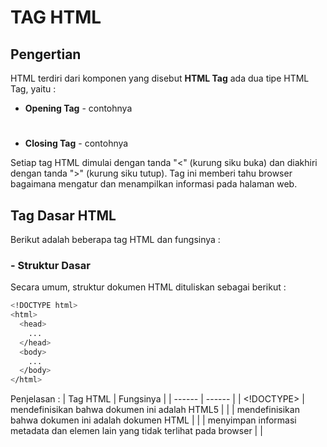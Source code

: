 # TAG HTML
## Pengertian
HTML terdiri dari komponen yang disebut **HTML Tag**
ada dua tipe HTML Tag, yaitu :
- **Opening Tag** - contohnya <h1>
- **Closing Tag** - contohnya </h1>

Setiap tag HTML dimulai dengan tanda "<" (kurung siku buka) dan diakhiri dengan tanda ">" (kurung siku tutup). Tag ini memberi tahu browser bagaimana mengatur dan menampilkan informasi pada halaman web.

## Tag Dasar HTML
Berikut adalah beberapa tag HTML dan fungsinya :
### - Struktur Dasar
Secara umum, struktur dokumen HTML dituliskan sebagai berikut :
```sh
<!DOCTYPE html>
<html>
  <head>
    ...
  </head>
  <body>
    ...
  </body>
</html>
```
Penjelasan :
| Tag HTML | Fungsinya |
| ------ | ------ |
| <!DOCTYPE> | mendefinisikan bahwa dokumen ini adalah HTML5 |
| <html> | mendefinisikan bahwa dokumen ini adalah dokumen HTML |
| <head> | menyimpan informasi metadata dan elemen lain yang tidak terlihat pada browser |
| <title> | menentukan judul halaman web |
| <meta> | memberikan informasi tambahan tentang halaman web |
| <link> |menghubungkan halaman web dengan berkas eksternal, seperti stylesheet CSS |
| <body> | berisi konten website yang ingin ditampilkan pada browser |
| <h1>, <h2>, ..., <h6> | menandai tingkatan judul pada halaman web |
| <p> | menandai sebuah paragraf teks |
| <a> | membuat hyperlink |
| <img> | menampilkan gambar di halaman web |
| <ul> | membuat daftar tidak berurutan dengan bullet (unordered list) |
| <ol> | membuat daftar berurutandaftar berurutan dengan nomor atau huruf (ordered list) |
| <li> | mendefinisikan setiap item dalam daftar. Tag ini selalu digunakan di dalam <ul> atau <ol> |
| <table> | membuat sebuah tabel di halaman web |
| <th> | mendefinisikan sel data header dalam tabel |
| <tr> | mendefinisikan baris (row) dalam tabel |
| <td> | mendefinisikan sel data biasa dalam tabel |

### - Formulir
| Tag HTML | Fungsinya |
| ------ | ------ |
| <form> | membuat formulir di halaman web untuk mengumpulkan data dari pengguna |
| <input> | mendapatkan berbagai jenis masukan dari pengguna, seperti teks, kata sandi, dan tombol |
| <select> | membuat elemen pilihan (dropdown list) dalam formulir |
| <option> | mendefinisikan setiap opsi dalam elemen <select> |
| <textarea> | membuat area teks multi-baris dalam formulir |
| <button> | mmembuat tombol yang dapat mengirimkan formulir atau memicu fungsi JavaScript saat ditekan |
| <label> | memberi label pada elemen masukan dalam formulir |
| <fieldset> | mengelompokkan beberapa elemen formulir menjadi satu kelompok yang terkait |
| <legend> | memberikan judul atau deskripsi singkat untuk kelompok elemen yang terkandung dalam <fieldset> |

### - Multimedia
| Tag HTML | Fungsinya |
| ------ | ------ |
| <video> | menyisipkan atau menampilkan video di halaman web |
| <audio> | menyisipkan atau memainkan file audio di halaman web |
| <iframe> | menampilkan halaman web lain di dalam halaman web saat ini  |

### - Gaya dan Penyusunan
| Tag HTML | Fungsinya |
| ------ | ------ |
| <div> | mengelompokkan dan memanipulasi blok konten secara keseluruhan. |
| <span> | memformat atau menandai sebagian kecil teks atau elemen dalam sebuah kalimat atau paragraf |
| <style> | menentukan aturan CSS |

### - Konten Tambahan
| Tag HTML | Fungsinya |
| ------ | ------ |
| <header> | menandai area atau bagian atas halaman web |
| <footer> | halaman bawah web yang berisi informasi, seperti kontak, tautan legal, hak cipta, dan sebagainya |
| <nav> | berisi menu navigasi atau tautan ke bagian lain dari situs |

Nama : Midori Harahap
Kelas : X PPLG 2
